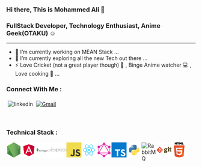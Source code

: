 ### Hi there, This is Mohammed Ali :wave: 
### FullStack Developer, Technology Enthusiast, Anime Geek(OTAKU) :relaxed:
___

- 🔭 I’m currently working on MEAN Stack ...
- 🌱 I’m currently exploring all the new Tech out there ...
- ⚡ Love Cricket (not a great player though) :tennis: , Binge Anime watcher :computer: , Love cooking :cookie: ...

### Connect With Me : 
<a href="https://www.linkedin.com/in/mohammed-ali-devloper/" alt="linkedin"><img align="left" alt="linkedin" src="https://img.shields.io/badge/LinkedIn-0077B5?style=for-the-badge&logo=linkedin&logoColor=white" style="vertical-align:top; margin:4px"/></a>
<a href="mailto:mohammedaliarsh@gmail.com" alt="Gmail"> <img src="https://ssl.gstatic.com/ui/v1/icons/mail/rfr/logo_gmail_lockup_dark_2x_r2.png" alt="Gmail" height="40" style="vertical-align:top; margin:4px"></a>

<br/>

### Technical Stack : 
<img align="left" alt="Node.js"  width="40px" src="https://raw.githubusercontent.com/github/explore/80688e429a7d4ef2fca1e82350fe8e3517d3494d/topics/nodejs/nodejs.png"/>
<img align="left" alt="Angular"  width="40px" src="https://raw.githubusercontent.com/github/explore/80688e429a7d4ef2fca1e82350fe8e3517d3494d/topics/angular/angular.png"/>
<img align="left" alt="Mongodb"  width="40px" src="https://raw.githubusercontent.com/github/explore/80688e429a7d4ef2fca1e82350fe8e3517d3494d/topics/mongodb/mongodb.png"/>
<img align="left" alt="Express"  width="40px" src="https://raw.githubusercontent.com/github/explore/80688e429a7d4ef2fca1e82350fe8e3517d3494d/topics/express/express.png"/>
<img align="left" alt="Javascript"  width="40px" src="https://raw.githubusercontent.com/github/explore/80688e429a7d4ef2fca1e82350fe8e3517d3494d/topics/javascript/javascript.png"/>
<img align="left" alt="React"  width="40px" src="https://raw.githubusercontent.com/github/explore/80688e429a7d4ef2fca1e82350fe8e3517d3494d/topics/react/react.png"/>
<img align="left" alt="GraphQL"  width="40px" src="https://raw.githubusercontent.com/github/explore/5c058a388828bb5fde0bcafd4bc867b5bb3f26f3/topics/graphql/graphql.png"/>
<img align="left" alt="Typescript"  width="40px" src="https://raw.githubusercontent.com/github/explore/80688e429a7d4ef2fca1e82350fe8e3517d3494d/topics/typescript/typescript.png"/>
<img align="left" alt="Python"  width="40px" src="https://raw.githubusercontent.com/github/explore/80688e429a7d4ef2fca1e82350fe8e3517d3494d/topics/python/python.png"/>
<img align="left" alt="RabbitMQ"  width="40px" src="https://www.rabbitmq.com/img/logo-rabbitmq.svg"/>
<img align="left" alt="Git" width="40px" src="https://raw.githubusercontent.com/github/explore/80688e429a7d4ef2fca1e82350fe8e3517d3494d/topics/git/git.png"/>
<img align="left" alt="HTML" width="40px" src="https://raw.githubusercontent.com/github/explore/80688e429a7d4ef2fca1e82350fe8e3517d3494d/topics/html/html.png"/>
